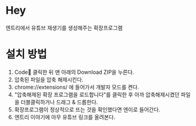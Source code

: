 # Hey
엔트리에서 유튜브 재생기를 생성해주는 확장프로그램

# 설치 방법

1. Code🔻 클릭한 뒤 맨 아래의 Download ZIP을 누른다. 
2. 압축된 파일을 압축 해제시킨다. 
3. chrome://extensions/ 에 들어가서 개발자 모드를 켠다. 
4. "압축해제된 확장 프로그램을 로드합니다"를 클릭한 후 아까 압축해제시켰던 파일을 더블클릭하거나 드래그 & 드롭한다. 
5. 확장프로그램이 정상적으로 뜨는 것을 확인했다면 엔이로 들어간다.
6. 엔트리 이야기에 아무 유튜브 링크를 올려본다.
